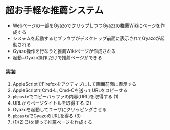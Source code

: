 # 超お手軽な推薦システム
* Webページの一部をGyazoでクリップしつつGyazzの推薦Wikiにページを作成する
* システムを起動するとブラウザがデスクトップ前面に表示されてGyazoが起動される
* Gyazo操作を行なうと推薦Wikiページが作成される
* 起動+Gyazo操作 だけで推薦ページができる

### 実装

1. AppleScriptでFirefoxをアクティブにして画面前面に表示する
2. AppleScriptでCmd-L, Cmd-Cを送ってURLをコピーする
3. `pbpaste`でコピーバッファの内容(URL)を取得する (1)
4. URLからページタイトルを取得する (2)
5. Gyazoを起動してユーザにクリッピングさせる
6. `pbpaste`でGyazoのURLを得る (3)
7. (1)(2)(3)を使って推薦ページを作成する